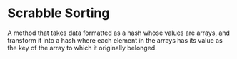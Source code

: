 Scrabble Sorting
================

A method that takes data formatted as a hash whose values are arrays, and transform it into a hash where each element in the arrays has its value as the key of the array to which it originally belonged. 

